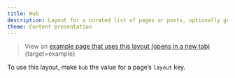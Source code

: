 ```yaml
---
title: Hub
description: Layout for a curated list of pages or posts, optionally grouped by section.
theme: Content presentation
---
```


> View an [example page that uses this layout (opens in a new tab)](/example/hub){target=example}

To use this layout, make `hub` the value for a page’s `layout` key.
